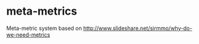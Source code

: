 meta-metrics
============

Meta-metric system based on http://www.slideshare.net/sirmmo/why-do-we-need-metrics
